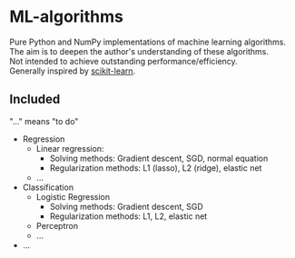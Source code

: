 # ML-algorithms
Pure Python and NumPy implementations of machine learning algorithms.  
The aim is to deepen the author's understanding of these algorithms.  
Not intended to achieve outstanding performance/efficiency.  
Generally inspired by [scikit-learn](https://github.com/scikit-learn/scikit-learn).

## Included
"..." means "to do"
- Regression
  * Linear regression:
    * Solving methods: Gradient descent, SGD, normal equation
    * Regularization methods: L1 (lasso), L2 (ridge), elastic net
  * ...
- Classification
  * Logistic Regression
    * Solving methods: Gradient descent, SGD
    * Regularization methods: L1, L2, elastic net
  * Perceptron
  * ...
- ...
